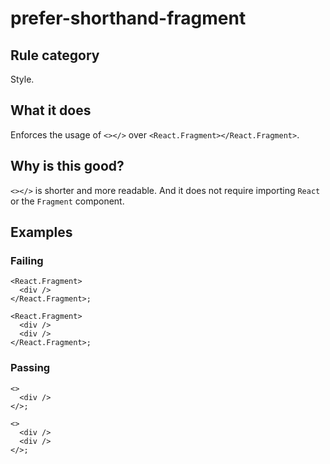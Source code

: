 # prefer-shorthand-fragment

## Rule category

Style.

## What it does

Enforces the usage of `<></>` over `<React.Fragment></React.Fragment>`.

## Why is this good?

`<></>` is shorter and more readable. And it does not require importing `React` or the `Fragment` component.

## Examples

### Failing

```tsx
<React.Fragment>
  <div />
</React.Fragment>;
```

```tsx
<React.Fragment>
  <div />
  <div />
</React.Fragment>;
```

### Passing

```tsx
<>
  <div />
</>;
```

```tsx
<>
  <div />
  <div />
</>;
```

